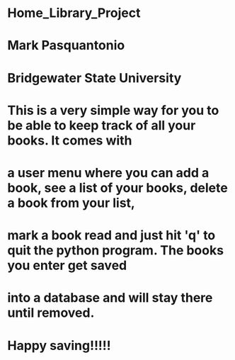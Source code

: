 # Home_Library_Project
# Mark Pasquantonio
# Bridgewater State University

# This is a very simple way for you to be able to keep track of all your books. It comes with
# a user menu where you can add a book, see a list of your books, delete a book from your list,
# mark a book read and just hit 'q' to quit the python program. The books you enter get saved
# into a database and will stay there until removed.

# Happy saving!!!!!
